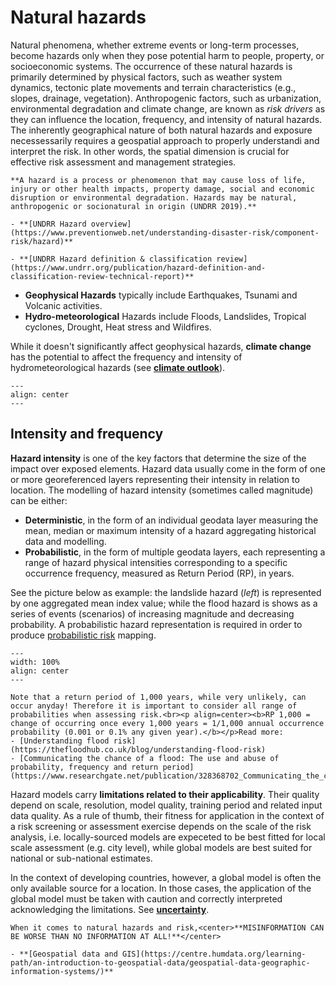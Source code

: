 # Natural hazards

Natural phenomena, whether extreme events or long-term processes, become hazards only when they pose potential harm to people, property, or socioeconomic systems. The occurrence of these natural hazards is primarily determined by physical factors, such as weather system dynamics, tectonic plate movements and terrain characteristics (e.g., slopes, drainage, vegetation).
Anthropogenic factors, such as urbanization, environmental degradation and climate change, are known as *risk drivers* as they can influence the location, frequency, and intensity of natural hazards.
The inherently geographical nature of both natural hazards and exposure necessessarily requires a geospatial approach to properly understandi and interpret the risk.
In other words, the spatial dimension is crucial for effective risk assessment and management strategies.

```{seealso}
**A hazard is a process or phenomenon that may cause loss of life, injury or other health impacts, property damage, social and economic disruption or environmental degradation. Hazards may be natural, anthropogenic or socionatural in origin (UNDRR 2019).**

- **[UNDRR Hazard overview](https://www.preventionweb.net/understanding-disaster-risk/component-risk/hazard)**

- **[UNDRR Hazard definition & classification review](https://www.undrr.org/publication/hazard-definition-and-classification-review-technical-report)**
```

- **Geophysical Hazards** typically include Earthquakes, Tsunami and Volcanic activities.
- **Hydro-meteorological** Hazards include Floods, Landslides, Tropical cyclones, Drought, Heat stress and Wildfires.

While it doesn't significantly affect geophysical hazards, **climate change** has the potential to affect the frequency and intensity of hydrometeorological hazards (see [**climate outlook**](climate-risk)).

```{figure} images/hzd_spectrum.png
---
align: center
---
```

## Intensity and frequency

**Hazard intensity** is one of the key factors that determine the size of the impact over exposed elements. Hazard data usually come in the form of one or more georeferenced layers representing their intensity in relation to location. The modelling of hazard intensity (sometimes called magnitude) can be either:

- **Deterministic**, in the form of an individual geodata layer measuring the mean, median or maximum intensity of a hazard aggregating historical data and modelling.
- **Probabilistic**, in the form of multiple geodata layers, each representing a range of hazard physical intensities corresponding to a specific occurrence frequency, measured as Return Period (RP), in years.

See the picture below as example: the landslide hazard (_left_) is represented by one aggregated mean index value; while the flood hazard is shows as a series of events (scenarios) of increasing magnitude and decreasing probability. A probabilistic hazard representation is required in order to produce [probabilistic risk](probabilistic-risk) mapping.

```{figure} images/hzd_models.jpg
---
width: 100%
align: center
---
```

```{note}
Note that a return period of 1,000 years, while very unlikely, can occur anyday! Therefore it is important to consider all range of probabilities when assessing risk.<br><p align=center><b>RP 1,000 = change of occurring once every 1,000 years = 1/1,000 annual occurrence probability (0.001 or 0.1% any given year).</b></p>Read more:
- [Understanding flood risk](https://thefloodhub.co.uk/blog/understanding-flood-risk)
- [Communicating the chance of a flood: The use and abuse of probability, frequency and return period](https://www.researchgate.net/publication/328368702_Communicating_the_chance_of_a_flood_The_use_and_abuse_of_probability_frequency_and_return_period)
```

Hazard models carry **limitations related to their applicability**. Their quality depend on scale, resolution, model quality, training period and related input data quality.
As a rule of thumb, their fitness for application in the context of a risk screening or assessment exercise depends on the scale of the risk analysis, i.e. locally-sourced models are expeceted to be best fitted for local scale assessment (e.g. city level), while global models are best suited for national or sub-national estimates.

In the context of developing countries, however, a global model is often the only available source for a location. In those cases, the application of the global model must be taken with caution and correctly interpreted acknowledging the limitations. See [**uncertainty**](uncertainty).

```{caution}
When it comes to natural hazards and risk,<center>**MISINFORMATION CAN BE WORSE THAN NO INFORMATION AT ALL!**</center>
```

```{seealso}
- **[Geospatial data and GIS](https://centre.humdata.org/learning-path/an-introduction-to-geospatial-data/geospatial-data-geographic-information-systems/)**
```
